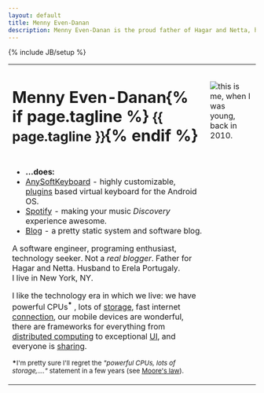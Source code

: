 ```yaml
---
layout: default
title: Menny Even-Danan
description: Menny Even-Danan is the proud father of Hagar and Netta, husband to Erela Portugaly. This is my software related page.
---
```

{% include JB/setup %}
<table itemscope itemtype="http://data-vocabulary.org/Person" border="0" class="bio">
<tr>
<td>
  <h1><span itemprop="name"><span itemprop="givenName">Menny</span> <span itemprop="familyName">Even-Danan</span></span>{% if page.tagline %} <small>{{ page.tagline }}</small>{% endif %}</h1>
</td>
<td><img class="bio-photo raised rotated" src="http://www.gravatar.com/avatar/fffa64472512e3e9df3519c06428224b?s=160" alt="this is me, when I was young, back in 2010." itemprop="image"/></td>
</tr>
<tr>
<td>
	<ul class="raised">
		<li><strong>&hellip;does:</strong></li>
		<li><a href="http://anysoftkeyboard.github.io" itemprop="affiliation">AnySoftKeyboard</a> - highly customizable, <a href="https://market.android.com/search?q=anysoftkeyboard&c=apps">plugins</a> based virtual keyboard for the Android OS.</li>
		<li><a href="https://www.spotify.com/us/" itemprop="affiliation">Spotify</a> - making your music <i>Discovery</i> experience awesome.</li>
		<li><a href="/blog.html" itemprop="url">Blog</a> - a pretty static system and software blog.</li>
	</ul>
	<!-- not ready
	<ul class="raised">
		<li><strong>&hellip;finds interesting:</strong></li>
		<li><a href="http://www.google.com/reader/shared/mennyed" target="_blank">Reader</a> - articles from the web.</li>
		<li><a href="http://picasaweb.google.com/mennyed" target="_blank">Picasa</a> - photos from the world.</li>
		<li><a href="http://forrst.com/people/menny/posts" target="_blank">Forrst</a> - snippets from me and others.</li>
	</ul>
-->
<div class="bio-extra">
	<p>A <span itemprop="title">software engineer</span>, programing enthusiast, technology seeker. Not a <i>real blogger</i>. Father for <span itemprop="children">Hagar</span> and <span itemprop="children">Netta</span>. Husband to <span itemprop="spouse">Erela Portugaly.</span><br/>
	<span itemprop="address" itemscope
		  itemtype="http://data-vocabulary.org/Address">I live in <span itemprop="locality">New York</span>, <span itemprop="region">NY</span>.</span>
	</p>
	<p>I like the technology era in which we live: we have powerful CPUs<sup><b>*</b></sup> , lots of <a href="http://www.extremetech.com/computing/129183-how-big-is-the-cloud">storage</a>, fast internet <a href="http://www.bloomberg.com/slideshow/2013-07-23/top-20-where-to-find-the-world-s-fastest-internet.html">connection</a>, our mobile devices are wonderful, there are frameworks for everything from <a href="http://hadoop.apache.org/">distributed computing</a> to exceptional <a href="https://www.virag.si/2012/06/must-have-libraries-in-modern-android-developer-toolbox/">UI</a>, and everyone is <a href="https://github.com/menny">sharing</a>.
	</p>
	<p>
	<small><b>*</b>I'm pretty sure I'll regret the <i>"powerful CPUs, lots of storage,...."</i> statement in a few years (see <a href="http://en.wikipedia.org/wiki/Moore's_law" target="_blank">Moore's law</a>).</small>
</div>
</td>
</tr>
</table>




